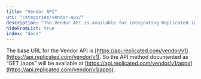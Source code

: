 ```yaml
---
title: "Vendor API"
uri: "categories/vendor-api/"
description: "The Vendor API is available for integrating Replicated into your workflows, such as automating your CI pipeline or customer license creation."
hideFromList: true
index: "docs"
---
```


The base URL for the Vendor API is [https://api.replicated.com/vendor/v1](https://api.replicated.com/vendor/v1). So the API method documented as “GET /apps” will be available at [https://api.replicated.com/vendor/v1/apps](https://api.replicated.com/vendor/v1/apps).
